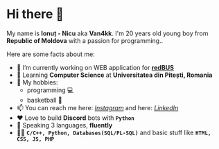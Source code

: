 # Hi there 👋

My name is **Ionuț - Nicu** aka **Van4kk**. I'm 20 years old young boy from **Republic of Moldova** with a passion for programming..

Here are some facts about me:

- 🔭 I’m currently working on WEB application for [**redBUS**](http://chisinau-craiova.md/)
- 🌱 Learning **Computer Science** at **Universitatea din Pitești,  Romania**
- 🤔 My hobbies:
  - programming :computer: 
  - basketball :basketball:
- 📫 You can reach me here: [*Instagram*](https://www.instagram.com/ionut.cucu/) and here: [*LinkedIn*](https://www.linkedin.com/in/ionut-nicu-cucu/)
- :heart: Love to build **Discord** bots with **`Python`**
- :eyes: Speaking 3 languages, **fluently**
- :man_technologist: **`C/C++, Python, Databases(SQL/PL-SQL)`** and basic stuff like **`HTML, CSS, JS, PHP`**
